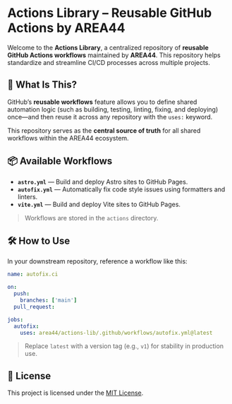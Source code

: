# Actions Library – Reusable GitHub Actions by AREA44

Welcome to the **Actions Library**, a centralized repository of **reusable GitHub Actions workflows** maintained by **AREA44**. This repository helps standardize and streamline CI/CD processes across multiple projects.

## 🚀 What Is This?

GitHub’s **reusable workflows** feature allows you to define shared automation logic (such as building, testing, linting, fixing, and deploying) once—and then reuse it across any repository with the `uses:` keyword.

This repository serves as the **central source of truth** for all shared workflows within the AREA44 ecosystem.

## 📦 Available Workflows

* **`astro.yml`** — Build and deploy Astro sites to GitHub Pages.
* **`autofix.yml`** — Automatically fix code style issues using formatters and linters.
* **`vite.yml`** — Build and deploy Vite sites to GitHub Pages.

> Workflows are stored in the `actions` directory.

## 🛠️ How to Use

In your downstream repository, reference a workflow like this:

```yaml
name: autofix.ci

on:
  push:
    branches: ['main']
  pull_request:

jobs:
  autofix:
    uses: area44/actions-lib/.github/workflows/autofix.yml@latest
```

> Replace `latest` with a version tag (e.g., `v1`) for stability in production use.

## 📄 License

This project is licensed under the [MIT License](LICENSE).
